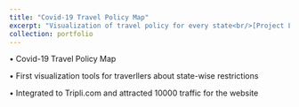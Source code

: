 ```yaml
---
title: "Covid-19 Travel Policy Map"
excerpt: "Visualization of travel policy for every state<br/>[Project Link](https://x-iaoming.github.io/map/)<br/>Status: Completed<br/><img src='/images/Screen Shot 2020-11-14 at 2.03.10 PM.png' width="50%" height="50%">"
collection: portfolio
---
```


• Covid-19 Travel Policy Map

• First visualization tools for traverllers about state-wise restrictions

• Integrated to Tripli.com and attracted 10000 traffic for the website
